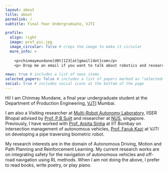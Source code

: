```yaml
---
layout: about
title: about
permalink: /
subtitle: Final Year Undergraduate, VJTI

profile:
  align: right
  image: prof_pic.jpg
  image_circular: false # crops the image to make it circular
  more_info: >
  
    <p>chinmaymundane[d0t]123[at]gmail[dot]com</p>
    <p> Drop me an email if you want to talk about robotics and research!  </p>

news: true # includes a list of news items
selected_papers: false # includes a list of papers marked as "selected={true}"
social: true # includes social icons at the bottom of the page
---
```


Hi! I am Chinmay Mundane, a final year undergraduate student at the Department of Production Engineering, [VJTI](https://vjti.ac.in/) Mumbai. 

I am also a Visiting researcher at [Multi-Robot Autonomy Laboratory](https://moonlab.iiserb.ac.in/), IISER Bhopal advised by [Prof. P.B Sujit](https://scholar.google.com/citations?user=qqwyAwoAAAAJ&hl=en) and researcher at [NUS](https://www.marmotlab.org/bio.html), singapore. Previously, I have worked with [Prof. Arpita Sinha](https://in.linkedin.com/in/drarpitasinha) at IIT Bombay on intersection management of autonomous vehicles, [Prof. Faruk Kazi](https://in.linkedin.com/in/dr-faruk-kazi-vjti) at VJTI on developing a pipe traversing biometric robot. 

My research interests are in the domain of Autonomous Driving, Motion and Path Planning and Reinforcement Learning. My current research works are on integrating safety for the navigation of autonomous vehicles and off-road navigation using RL methods.
When I am not doing the above, I prefer to read books, write poetry, or play piano.  
